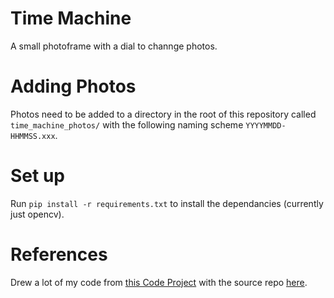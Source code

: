 # Time Machine

A small photoframe with a dial to channge photos.

# Adding Photos

Photos need to be added to a directory in the root of this repository called `time_machine_photos/` with the following naming scheme `YYYYMMDD-HHMMSS.xxx`.

# Set up 

Run `pip install -r requirements.txt` to install the dependancies (currently just opencv).

# References

Drew a lot of my code from [this Code Project](https://www.codeproject.com/Articles/5373372/A-DIY-Digital-Picture-Frame-in-Python) with the source repo [here](https://github.com/deangi/digitalFotoFrame).
